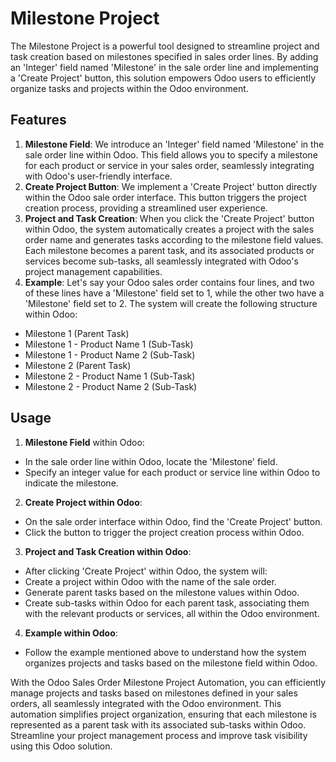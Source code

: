 # Milestone Project
The Milestone Project is a powerful tool designed to streamline project and task
creation based on milestones specified in sales order lines. By adding an 'Integer' field named
'Milestone' in the sale order line and implementing a 'Create Project' button, this solution empowers
Odoo users to efficiently organize tasks and projects within the Odoo environment.
## Features
1. **Milestone Field**: We introduce an 'Integer' field named 'Milestone' in the sale order line
within Odoo. This field allows you to specify a milestone for each product or service in your sales
order, seamlessly integrating with Odoo's user-friendly interface.
2. **Create Project Button**: We implement a 'Create Project' button directly within the Odoo sale
order interface. This button triggers the project creation process, providing a streamlined user
experience.
3. **Project and Task Creation**: When you click the 'Create Project' button within Odoo, the
system automatically creates a project with the sales order name and generates tasks according to
the milestone field values. Each milestone becomes a parent task, and its associated products or
services become sub-tasks, all seamlessly integrated with Odoo's project management capabilities.
4. **Example**: Let's say your Odoo sales order contains four lines, and two of these lines have a
'Milestone' field set to 1, while the other two have a 'Milestone' field set to 2. The system will create
the following structure within Odoo:
- Milestone 1 (Parent Task)
- Milestone 1 - Product Name 1 (Sub-Task)
- Milestone 1 - Product Name 2 (Sub-Task)
- Milestone 2 (Parent Task)
- Milestone 2 - Product Name 1 (Sub-Task)
- Milestone 2 - Product Name 2 (Sub-Task)

## Usage
1. **Milestone Field** within Odoo:
- In the sale order line within Odoo, locate the 'Milestone' field.
- Specify an integer value for each product or service line within Odoo to indicate the milestone.
2. **Create Project within Odoo**:
- On the sale order interface within Odoo, find the 'Create Project' button.
- Click the button to trigger the project creation process within Odoo.
3. **Project and Task Creation within Odoo**:
- After clicking 'Create Project' within Odoo, the system will:
- Create a project within Odoo with the name of the sale order.
- Generate parent tasks based on the milestone values within Odoo.
- Create sub-tasks within Odoo for each parent task, associating them with the relevant products
or services, all within the Odoo environment.
4. **Example within Odoo**:
- Follow the example mentioned above to understand how the system organizes projects and tasks
based on the milestone field within Odoo.

With the Odoo Sales Order Milestone Project Automation, you can efficiently manage projects and
tasks based on milestones defined in your sales orders, all seamlessly integrated with the Odoo
environment. This automation simplifies project organization, ensuring that each milestone is
represented as a parent task with its associated sub-tasks within Odoo. Streamline your project
management process and improve task visibility using this Odoo solution.
